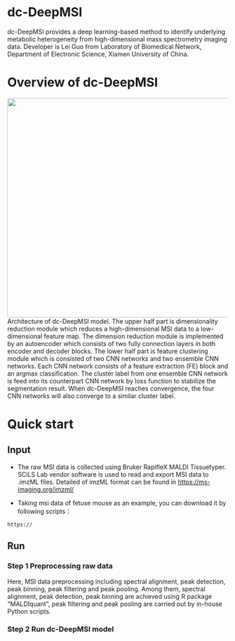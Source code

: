# dc-DeepMSI

dc-DeepMSI provides a deep learning-based method to identify underlying metabolic heterogeneity from high-dimensional mass spectrometry imaging data. Developer is Lei Guo from Laboratory of Biomedical Network, Department of Electronic Science, Xiamen University of China.

# Overview of dc-DeepMSI

<div align=center>
<img src="https://user-images.githubusercontent.com/70273368/156913023-9654e8b0-1cb7-494f-8715-02d8d172daca.png" width="600" height="500" /><br/>
</div>
Architecture of dc-DeepMSI model. The upper half part is dimensionality reduction module which reduces a high-dimensional MSI data to a low-dimensional feature map. The dimension reduction module is implemented by an autoencoder which consists of two fully connection layers in both encoder and decoder blocks. The lower half part is feature clustering module which is consisted of two CNN networks and two ensemble CNN networks. Each CNN network consists of a feature extraction (FE) block and an argmax classification. The cluster label from one ensemble CNN network is feed into its counterpart CNN network by loss function to stabilize the segmentation result. When dc-DeepMSI reaches convergence, the four CNN networks will also converge to a similar cluster label.

# Quick start

## Input
 * The raw MSI data is collected using Bruker RapifleX MALDI Tissuetyper. SCiLS Lab vendor software is used to read and export MSI data to .imzML files. Detailed of imzML format can be found in https://ms-imaging.org/imzml/

 * Taking msi data of fetuse mouse as an example, you can download it by following scripts：
 
```
https://
```

## Run

### Step 1 Preprocessing raw data

Here, MSI data preprocessing including spectral alignment, peak detection, peak binning, peak filtering and peak pooling. Among them, spectral alignment, peak detection, peak binning are achieved using R package "MALDIquant", peak filtering and peak pooling are carried out by in-house Python scripts.

### Step 2 Run dc-DeepMSI model

